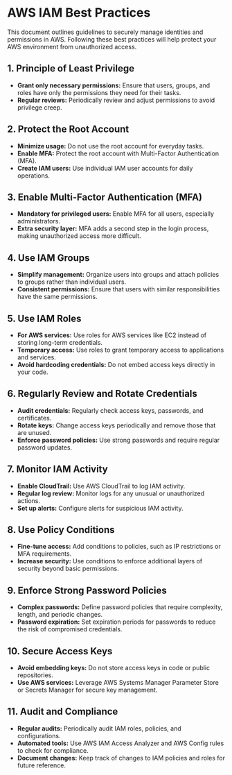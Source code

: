 # AWS IAM Best Practices

This document outlines guidelines to securely manage identities and permissions in AWS. Following these best practices will help protect your AWS environment from unauthorized access.

## 1. Principle of Least Privilege

- **Grant only necessary permissions:** Ensure that users, groups, and roles have only the permissions they need for their tasks.
- **Regular reviews:** Periodically review and adjust permissions to avoid privilege creep.

## 2. Protect the Root Account

- **Minimize usage:** Do not use the root account for everyday tasks.
- **Enable MFA:** Protect the root account with Multi-Factor Authentication (MFA).
- **Create IAM users:** Use individual IAM user accounts for daily operations.

## 3. Enable Multi-Factor Authentication (MFA)

- **Mandatory for privileged users:** Enable MFA for all users, especially administrators.
- **Extra security layer:** MFA adds a second step in the login process, making unauthorized access more difficult.

## 4. Use IAM Groups

- **Simplify management:** Organize users into groups and attach policies to groups rather than individual users.
- **Consistent permissions:** Ensure that users with similar responsibilities have the same permissions.

## 5. Use IAM Roles

- **For AWS services:** Use roles for AWS services like EC2 instead of storing long-term credentials.
- **Temporary access:** Use roles to grant temporary access to applications and services.
- **Avoid hardcoding credentials:** Do not embed access keys directly in your code.

## 6. Regularly Review and Rotate Credentials

- **Audit credentials:** Regularly check access keys, passwords, and certificates.
- **Rotate keys:** Change access keys periodically and remove those that are unused.
- **Enforce password policies:** Use strong passwords and require regular password updates.

## 7. Monitor IAM Activity

- **Enable CloudTrail:** Use AWS CloudTrail to log IAM activity.
- **Regular log review:** Monitor logs for any unusual or unauthorized actions.
- **Set up alerts:** Configure alerts for suspicious IAM activity.

## 8. Use Policy Conditions

- **Fine-tune access:** Add conditions to policies, such as IP restrictions or MFA requirements.
- **Increase security:** Use conditions to enforce additional layers of security beyond basic permissions.

## 9. Enforce Strong Password Policies

- **Complex passwords:** Define password policies that require complexity, length, and periodic changes.
- **Password expiration:** Set expiration periods for passwords to reduce the risk of compromised credentials.

## 10. Secure Access Keys

- **Avoid embedding keys:** Do not store access keys in code or public repositories.
- **Use AWS services:** Leverage AWS Systems Manager Parameter Store or Secrets Manager for secure key management.

## 11. Audit and Compliance

- **Regular audits:** Periodically audit IAM roles, policies, and configurations.
- **Automated tools:** Use AWS IAM Access Analyzer and AWS Config rules to check for compliance.
- **Document changes:** Keep track of changes to IAM policies and roles for future reference.
